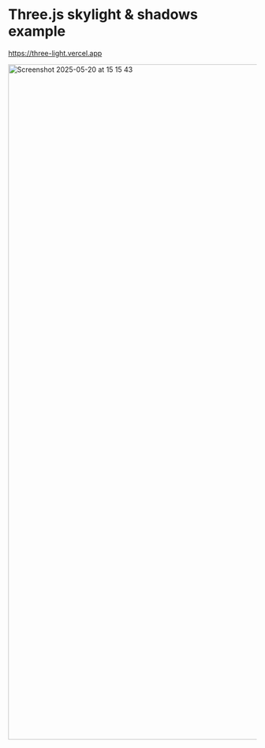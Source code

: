 # Three.js skylight & shadows example

https://three-light.vercel.app

[<img width="1368" alt="Screenshot 2025-05-20 at 15 15 43" src="https://github.com/user-attachments/assets/a5cad273-f54f-4b0e-aa30-e76119338af8" />](https://three-light.vercel.app)
